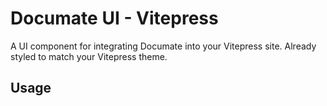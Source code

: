 # Documate UI - Vitepress

A UI component for integrating Documate into your Vitepress site. Already styled to match your Vitepress theme.

## Usage
